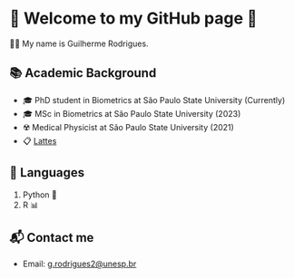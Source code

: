 # 👾 Welcome to my GitHub page 👾


👨‍🎓 My name is Guilherme Rodrigues.

## 📚 Academic Background

- 🎓 PhD student in Biometrics at São Paulo State University (Currently)
- 🎓 MSc in Biometrics at São Paulo State University (2023)
- ☢️ Medical Physicist at São Paulo State University (2021)
- 📋 [Lattes](https://lattes.cnpq.br/6126683132640765)

## 🚀 Languages

1. Python 🐍
2. R 📊


## 📬 Contact me

- Email: g.rodrigues2@unesp.br

